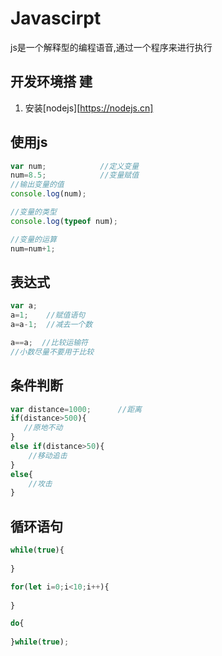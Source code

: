 # Javascirpt

js是一个解释型的编程语音,通过一个程序来进行执行

## 开发环境搭 建

1. 安装[nodejs][https://nodejs.cn]



## 使用js

```js
var num;			//定义变量
num=8.5;			//变量赋值
//输出变量的值
console.log(num);	

//变量的类型
console.log(typeof num);

//变量的运算
num=num+1;
```

## 表达式

```js
var a;
a=1;	//赋值语句
a=a-1;	//减去一个数	

a==a;  //比较运输符
//小数尽量不要用于比较
```

## 条件判断

```js
var distance=1000;		//距离
if(distance>500){
   //原地不动
}
else if(distance>50){
    //移动追击
}
else{
    //攻击
}
```

## 循环语句

```js
while(true){
    
}

for(let i=0;i<10;i++){
    
}

do{
    
}while(true);
```





